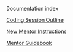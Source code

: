 Documentation index

[Coding Session Outline](../Coding_Session_Outline.md)

[New Mentor Instructions](../New_Mentor_Instructions.md)

[Mentor Guidebook](../Mentor_Guidebook.md)

